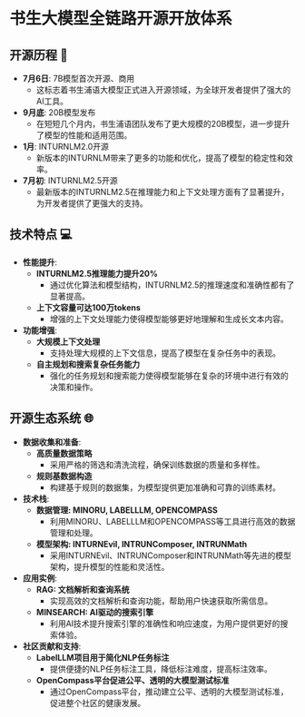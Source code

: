 
# 书生大模型全链路开源开放体系

## 开源历程 📅
- **7月6日**: 7B模型首次开源、商用
  - 这标志着书生浦语大模型正式进入开源领域，为全球开发者提供了强大的AI工具。
- **9月底**: 20B模型发布
  - 在短短几个月内，书生浦语团队发布了更大规模的20B模型，进一步提升了模型的性能和适用范围。
- **1月**: INTURNLM2.0开源
  - 新版本的INTURNLM带来了更多的功能和优化，提高了模型的稳定性和效率。
- **7月初**: INTURNLM2.5开源
  - 最新版本的INTURNLM2.5在推理能力和上下文处理方面有了显著提升，为开发者提供了更强大的支持。

## 技术特点 💻
- **性能提升**:
  - **INTURNLM2.5推理能力提升20%**
    - 通过优化算法和模型结构，INTURNLM2.5的推理速度和准确性都有了显著提高。
  - **上下文容量可达100万tokens**
    - 增强的上下文处理能力使得模型能够更好地理解和生成长文本内容。
- **功能增强**:
  - **大规模上下文处理**
    - 支持处理大规模的上下文信息，提高了模型在复杂任务中的表现。
  - **自主规划和搜索复杂任务能力**
    - 强化的任务规划和搜索能力使得模型能够在复杂的环境中进行有效的决策和操作。

## 开源生态系统 🌐
- **数据收集和准备**:
  - **高质量数据策略**
    - 采用严格的筛选和清洗流程，确保训练数据的质量和多样性。
  - **规则基数据构造**
    - 构建基于规则的数据集，为模型提供更加准确和可靠的训练素材。
- **技术栈**:
  - **数据管理: MINORU, LABELLLM, OPENCOMPASS**
    - 利用MINORU、LABELLLM和OPENCOMPASS等工具进行高效的数据管理和处理。
  - **模型架构: INTURNEvil, INTRUNComposer, INTRUNMath**
    - 采用INTURNEvil、INTRUNComposer和INTRUNMath等先进的模型架构，提升模型的性能和灵活性。
- **应用实例**:
  - **RAG: 文档解析和查询系统**
    - 实现高效的文档解析和查询功能，帮助用户快速获取所需信息。
  - **MINSEARCH: AI驱动的搜索引擎**
    - 利用AI技术提升搜索引擎的准确性和响应速度，为用户提供更好的搜索体验。
- **社区贡献和支持**:
  - **LabelLLM项目用于简化NLP任务标注**
    - 提供便捷的NLP任务标注工具，降低标注难度，提高标注效率。
  - **OpenCompass平台促进公平、透明的大模型测试标准**
    - 通过OpenCompass平台，推动建立公平、透明的大模型测试标准，促进整个社区的健康发展。
